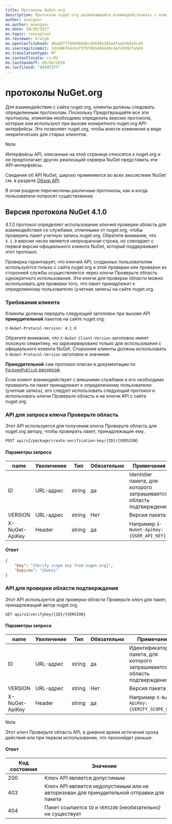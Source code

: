 ```yaml
---
title: Протоколы NuGet.org
description: Протоколы nuget.org развивающейся взаимодействовать с клиентами NuGet.
author: anangaur
ms.author: anangaur
ms.date: 10/30/2017
ms.topic: conceptual
ms.reviewer: kraigb
ms.openlocfilehash: d0add777040dbb8bcde6d8e385a4feab568e5cdd
ms.sourcegitcommit: 1d1406764c6af5fb7801d462e0c4afc9092fa569
ms.translationtype: MT
ms.contentlocale: ru-RU
ms.lasthandoff: 09/04/2018
ms.locfileid: "43547277"
---
```

# <a name="nugetorg-protocols"></a>протоколы NuGet.org

Для взаимодействия с сайта nuget.org, клиенты должны следовать определенным протоколам. Поскольку Предотвращайте все эти протоколы, клиентам необходимо определить версию протокола, которые они используют при вызове конкретного nuget.org API-интерфейсы. Это позволяет nuget.org, чтобы внести изменения в виде некритических для старых клиентов.

> [!Note]
> Интерфейсы API, описанные на этой странице относятся к nuget.org и не предполагает других реализаций сервера NuGet представить эти API-интерфейсы. 

Сведения об API NuGet, широко применяется во всех экосистеме NuGet см. в разделе [Обзор API](overview.md).

В этом разделе перечислены различные протоколы, как и когда пользователи попросят существование.

## <a name="nuget-protocol-version-410"></a>Версия протокола NuGet 4.1.0

4.1.0 протокол определяет использование ключей проверки область для взаимодействия со службами, отличными от nuget.org, чтобы проверить пакет учетную запись nuget.org. Обратите внимание, что `4.1.0` версии число является непрозрачная строка, но совпадает с первой версии официального клиента NuGet, который поддерживает этот протокол.

Проверка гарантирует, что ключей API, созданных пользователем используются только с сайта nuget.org и этой проверки или проверки из сторонней службы осуществляется через ключи Проверьте область однократного использования. Эти ключи для проверки области можно использовать для проверки того, что пакет принадлежит к определенному пользователю (учетная запись) на сайте nuget.org.

### <a name="client-requirement"></a>Требования клиента

Клиенты должны передать следующий заголовок при вызове API **принудительной** пакетов на сайте nuget.org:

    X-NuGet-Protocol-Version: 4.1.0

Обратите внимание, что `X-NuGet-Client-Version` заголовок имеет похожую семантику, но зарезервировано только для использования с официального клиента NuGet. Сторонние клиенты должны использовать `X-NuGet-Protocol-Version` заголовок и значение.

**Принудительной** сам протокол описан в документации по [ `PackagePublish` ресурсов](package-publish-resource.md).

Если клиент взаимодействует с внешними службами и его необходимо проверить ли пакет принадлежит к определенному пользователю (учетная запись), его следует использовать следующий протокол и использовать ключи Проверьте область и не ключи API с сайта nuget.org.

### <a name="api-to-request-a-verify-scope-key"></a>API для запроса ключа Проверьте область

Этот API используется для получения ключа Проверьте область для nuget.org автору, чтобы проверить пакет, принадлежащие ему.

    POST api/v2/package/create-verification-key/{ID}/{VERSION}

#### <a name="request-parameters"></a>Параметры запроса

name           | Увеличение     | Тип   | Обязательно | Примечания
-------------- | ------ | ------ | -------- | -----
ID             | URL-адрес    | string | да      | Identidier пакета, для которого запрашивается область подтверждения
VERSION        | URL-адрес    | string | Нет       | Версия пакета
X-NuGet-ApiKey | Header | string | да      | Например `X-NuGet-ApiKey: {USER_API_KEY}`.

#### <a name="response"></a>Ответ

```json
{
    "Key": "{Verify scope key from nuget.org}",
    "Expires": "{Date}"
}
```

### <a name="api-to-verify-the-verify-scope-key"></a>API для проверки области подтверждения

Этот API используется для проверки области Проверьте ключ для пакет, принадлежащий автор nuget.org.

    GET api/v2/verifykey/{ID}/{VERSION}

#### <a name="request-parameters"></a>Параметры запроса

name           | Увеличение     | Тип   | Обязательно | Примечания
-------------  | ------ | ------ | -------- | -----
ID             | URL-адрес    | string | да      | Идентификатор пакета, для которого запрашивается область подтверждения
VERSION        | URL-адрес    | string | Нет       | Версия пакета
X-NuGet-ApiKey | Header | string | да      | Например `X-NuGet-ApiKey: {VERIFY_SCOPE_KEY}`.

> [!Note]
> Этот ключ Проверьте область API, в дневное время истечения срока действия или при первом использовании, что произойдет раньше.

#### <a name="response"></a>Ответ

Код состояния | Значение
----------- | -------
200         | Ключ API является допустимым
403         | Ключ API является недопустимым или не авторизован для принудительной отправки для пакета
404         | Пакет ссылается `ID` и `VERSION` (необязательно) не существует
